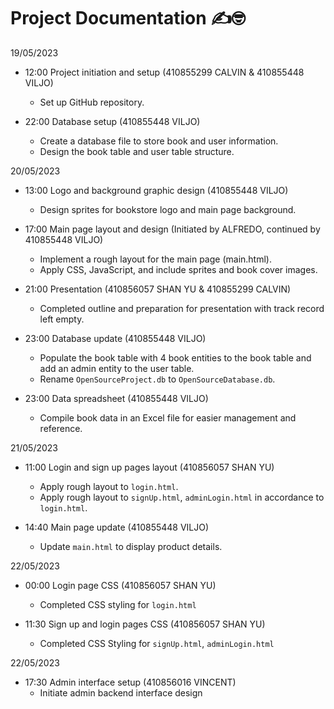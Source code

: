# Project Documentation ✍️🤓

19/05/2023 
- 12:00 Project initiation and setup (410855299 CALVIN & 410855448 VILJO)
    - Set up GitHub repository. 

- 22:00 Database setup (410855448 VILJO)
    - Create a database file to store book and user information.
    - Design the book table and user table structure.


20/05/2023
- 13:00 Logo and background graphic design (410855448 VILJO)
    - Design sprites for bookstore logo and main page background.

- 17:00 Main page layout and design (Initiated by ALFREDO, continued by 410855448 VILJO)
    - Implement a rough layout for the main page (main.html).
    - Apply CSS, JavaScript, and include sprites and book cover images.

- 21:00 Presentation (410856057 SHAN YU & 410855299 CALVIN)
    - Completed outline and preparation for presentation with track record left empty.

- 23:00 Database update (410855448 VILJO)
    - Populate the book table with 4 book entities to the book table and add an admin entity to the user table.
    - Rename `OpenSourceProject.db` to `OpenSourceDatabase.db`.

- 23:00 Data spreadsheet (410855448 VILJO)
    - Compile book data in an Excel file for easier management and reference.

21/05/2023

- 11:00 Login and sign up pages layout (410856057 SHAN YU)
    - Apply rough layout to `login.html`. 
    - Apply rough layout to `signUp.html`, `adminLogin.html` in accordance to `login.html`. 

- 14:40 Main page update (410855448 VILJO)
    - Update `main.html` to display product details.

22/05/2023
-  00:00 Login page CSS (410856057 SHAN YU)
    - Completed CSS styling for `login.html`

- 11:30 Sign up and login pages CSS (410856057 SHAN YU)
    - Completed CSS Styling for `signUp.html`, `adminLogin.html` 

22/05/2023 
- 17:30 Admin interface setup (410856016 VINCENT)
    - Initiate admin backend interface design
